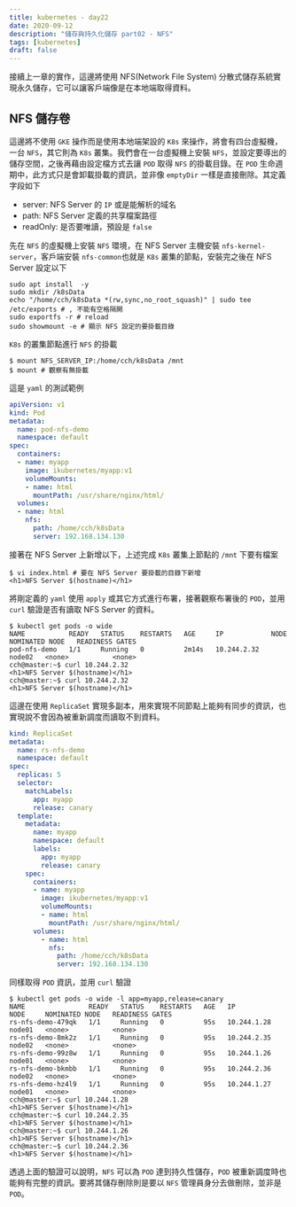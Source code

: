 ```yaml
---
title: kubernetes - day22
date: 2020-09-12
description: "儲存與持久化儲存 part02 - NFS"
tags: [kubernetes]
draft: false
---
```


接續上一章的實作，這邊將使用 NFS(Network File System) 分散式儲存系統實現永久儲存，它可以讓客戶端像是在本地端取得資料。


## NFS 儲存卷

這邊將不使用 `GKE` 操作而是使用本地端架設的 `K8s` 來操作，將會有四台虛擬機，一台 `NFS`，其它則為 `K8s` 叢集。我們會在一台虛擬機上安裝 `NFS`，並設定要導出的儲存空間，之後再藉由設定檔方式去讓 `POD` 取得 `NFS` 的掛載目錄。在 `POD` 生命週期中，此方式只是會卸載掛載的資訊，並非像 `emptyDir` 一樣是直接刪除。其定義字段如下

- server: NFS Server 的 `IP` 或是能解析的域名
- path: NFS Server 定義的共享檔案路徑
- readOnly: 是否要唯讀，預設是 `false`

先在 `NFS` 的虛擬機上安裝 `NFS` 環境，在 NFS Server 主機安裝 `nfs-kernel-server`，客戶端安裝 `nfs-common`也就是 `K8s` 叢集的節點，安裝完之後在 NFS Server 設定以下
```shell
sudo apt install  -y
sudo mkdir /k8sData
echo "/home/cch/k8sData *(rw,sync,no_root_squash)" | sudo tee /etc/exports # , 不能有空格隔開
sudo exportfs -r # reload
sudo showmount -e # 顯示 NFS 設定的要掛載目錄
```

`K8s` 的叢集節點進行 `NFS` 的掛載

```shell
$ mount NFS_SERVER_IP:/home/cch/k8sData /mnt
$ mount # 觀察有無掛載
```

這是 `yaml` 的測試範例

```yaml
apiVersion: v1
kind: Pod
metadata:
  name: pod-nfs-demo
  namespace: default
spec:
  containers:
  - name: myapp
    image: ikubernetes/myapp:v1
    volumeMounts:
    - name: html
      mountPath: /usr/share/nginx/html/
  volumes:
  - name: html
    nfs:
      path: /home/cch/k8sData
      server: 192.168.134.130
```

接著在 NFS Server 上新增以下，上述完成 `K8s` 叢集上節點的 `/mnt` 下要有檔案
```shell
$ vi index.html # 要在 NFS Server 要掛載的目錄下新增
<h1>NFS Server $(hostname)</h1>
```

將剛定義的 `yaml` 使用 `apply` 或其它方式進行布署，接著觀察布署後的 `POD`，並用 `curl` 驗證是否有讀取 NFS Server 的資料。
```shell
$ kubectl get pods -o wide
NAME           READY   STATUS    RESTARTS   AGE     IP            NODE     NOMINATED NODE   READINESS GATES
pod-nfs-demo   1/1     Running   0          2m14s   10.244.2.32   node02   <none>           <none>
cch@master:~$ curl 10.244.2.32
<h1>NFS Server $(hostname)</h1>
cch@master:~$ curl 10.244.2.32
<h1>NFS Server $(hostname)</h1>
```

這邊在使用 `ReplicaSet` 實現多副本，用來實現不同節點上能夠有同步的資訊，也實現說不會因為被重新調度而讀取不到資料。

```yaml
kind: ReplicaSet
metadata:
  name: rs-nfs-demo
  namespace: default
spec:
  replicas: 5
  selector:
    matchLabels:
      app: myapp
      release: canary
  template:
    metadata:
      name: myapp
      namespace: default
      labels:
        app: myapp
        release: canary
    spec:
      containers:
      - name: myapp
        image: ikubernetes/myapp:v1
        volumeMounts:
        - name: html
          mountPath: /usr/share/nginx/html/
      volumes:
        - name: html
          nfs:
            path: /home/cch/k8sData
            server: 192.168.134.130
```

同樣取得 `POD` 資訊，並用 `curl` 驗證
```shell
$ kubectl get pods -o wide -l app=myapp,release=canary
NAME                READY   STATUS    RESTARTS   AGE   IP            NODE     NOMINATED NODE   READINESS GATES
rs-nfs-demo-479qk   1/1     Running   0          95s   10.244.1.28   node01   <none>           <none>
rs-nfs-demo-8mk2z   1/1     Running   0          95s   10.244.2.35   node02   <none>           <none>
rs-nfs-demo-99z8w   1/1     Running   0          95s   10.244.1.26   node01   <none>           <none>
rs-nfs-demo-bkmbb   1/1     Running   0          95s   10.244.2.36   node02   <none>           <none>
rs-nfs-demo-hz4l9   1/1     Running   0          95s   10.244.1.27   node01   <none>           <none>
cch@master:~$ curl 10.244.1.28
<h1>NFS Server $(hostname)</h1>
cch@master:~$ curl 10.244.2.35
<h1>NFS Server $(hostname)</h1>
cch@master:~$ curl 10.244.1.26
<h1>NFS Server $(hostname)</h1>
cch@master:~$ curl 10.244.2.36
<h1>NFS Server $(hostname)</h1>
```

透過上面的驗證可以說明，`NFS` 可以為 `POD` 達到持久性儲存，`POD` 被重新調度時也能夠有完整的資訊。要將其儲存刪除則是要以 `NFS` 管理員身分去做刪除，並非是 `POD`。


